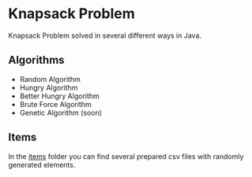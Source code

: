 # Knapsack Problem

Knapsack Problem solved in several different ways in Java.

## Algorithms

- Random Algorithm
- Hungry Algorithm
- Better Hungry Algorithm
- Brute Force Algorithm
- Genetic Algorithm (soon)

## Items

In the [items](items/) folder you can find several prepared csv files with randomly generated elements.

